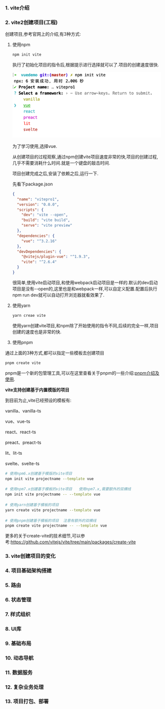 ### 1. vite介绍

### 2. vite2创建项目(工程)

创建项目,参考官网上的介绍,有3种方式:

1. 使用npm

   ```bash
   npm init vite
   ```

   执行了初始化项目的指令后,根据提示进行选择就可以了.项目的创建速度很快.

   ![创建vite项目](./images/i1.png)

   为了学习使用,选择vue.

   从创建项目的过程观察,通过npm创建vite项目速度非常的快,项目的创建过程,几乎不需要消耗什么时间.就是一个键盘的敲击时间.

   项目创建完成之后,安装了依赖之后,运行一下.

   先看下package.json

   ```json
   {
     "name": "vitepro1",
     "version": "0.0.0",
     "scripts": {
       "dev": "vite --open",
       "build": "vite build",
       "serve": "vite preview"
     },
     "dependencies": {
       "vue": "^3.2.16"
     },
     "devDependencies": {
       "@vitejs/plugin-vue": "^1.9.3",
       "vite": "^2.6.4"
     }
   }
   ```

   很简单,使用vite启动项目,和使用webpack启动项目是一样的.默认的dev启动项目是没有--open的,这里也是和webpack一样,可以自定义配置.配置后执行npm run dev就可以自动打开浏览器就看效果了.

2. 使用yarn

   ```bash
   yarn creae vite
   ```

   使用yarn创建vite项目,和npm除了开始使用的指令不同,后续的完全一样,项目创建的速度也是非常的快.

3. 使用pnpm

通过上面的3种方式,都可以指定一些模板去创建项目

```bash
pnpm create vite
```

pnpm是一个新的包管理工具,可以在这里查看关于pnpm的一些介绍:[pnpm介绍及使用](../pnpm/pnpm.md).

**vite支持创建基于内置模版的项目**

到目前为止,vite已经预设的模板有:

vanilla、vanilla-ts

vue、vue-ts

react、react-ts

preact、preact-ts

lit、lit-ts

svelte、svelte-ts

```bash
# 使用npm6.x创建基于模版的vite项目
npm init vite projectname --template vue

# 使用npm7.x创建基于模板的vite项目   使用npm7.x,需要额外的双横线
npm init vite projectname -- --template vue

# 使用yarn创建基于模板的项目
yarn create vite projectname --template vue

# 使用pnpm创建基于模板的项目  注意有额外的双横线
pnpm create vite projectname -- --template vue
```

更多的关于create-vite的技术细节,可以参考:https://github.com/vitejs/vite/tree/main/packages/create-vite

### 3. vite创建项目的变化



### 4. 项目基础架构搭建

### 5. 路由

### 6. 状态管理

### 7. 样式组织

### 8. UI库

### 9. 基础布局

### 10. 动态导航

### 11. 数据服务

### 12. 复杂业务处理

### 13. 项目打包、部署
